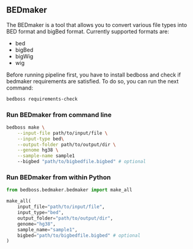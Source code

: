 ## BEDmaker

The BEDmaker is a tool that allows you to convert various file types into BED format and bigBed format.
Currently supported formats are:
- bed 
- bigBed
- bigWig
- wig

Before running pipeline first, you have to install bedboss and check if bedmaker requirements are satisfied.
To do so, you can run the next command:
```bash
bedboss requirements-check
```

### Run BEDmaker from command line
```bash
bedboss make \
    --input-file path/to/input/file \
    --input-type bed\
    --output-folder path/to/output/dir \
    --genome hg38 \
    --sample-name sample1
    --bigbed "path/to/bigbedfile.bigbed" # optional
```

### Run BEDmaker from within Python
```python
from bedboss.bedmaker.bedmaker import make_all

make_all(
    input_file="path/to/input/file",
    input_type="bed",
    output_folder="path/to/output/dir",
    genome="hg38",
    sample_name="sample1",
    bigbed="path/to/bigbedfile.bigbed" # optional
)
```